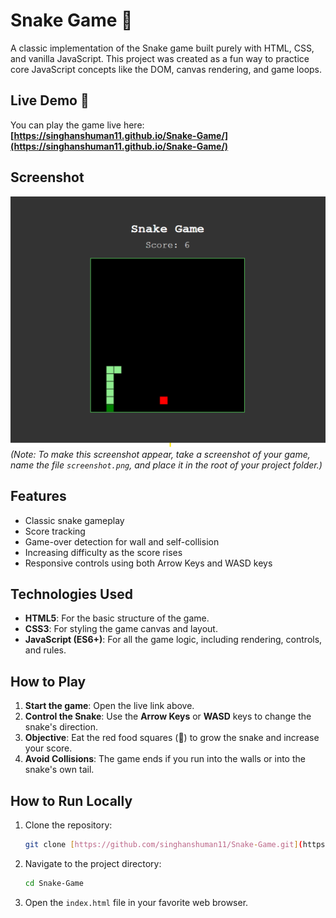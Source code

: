 # Snake Game 🐍

A classic implementation of the Snake game built purely with HTML, CSS, and vanilla JavaScript. This project was created as a fun way to practice core JavaScript concepts like the DOM, canvas rendering, and game loops.

## Live Demo 🚀

You can play the game live here:
**[https://singhanshuman11.github.io/Snake-Game/](https://singhanshuman11.github.io/Snake-Game/)**

## Screenshot

![Snake Game Screenshot](./screenshot.png)
*(Note: To make this screenshot appear, take a screenshot of your game, name the file `screenshot.png`, and place it in the root of your project folder.)*

## Features

- Classic snake gameplay
- Score tracking
- Game-over detection for wall and self-collision
- Increasing difficulty as the score rises
- Responsive controls using both Arrow Keys and WASD keys

## Technologies Used

- **HTML5**: For the basic structure of the game.
- **CSS3**: For styling the game canvas and layout.
- **JavaScript (ES6+)**: For all the game logic, including rendering, controls, and rules.

## How to Play

1.  **Start the game**: Open the live link above.
2.  **Control the Snake**: Use the **Arrow Keys** or **WASD** keys to change the snake's direction.
3.  **Objective**: Eat the red food squares (🍎) to grow the snake and increase your score.
4.  **Avoid Collisions**: The game ends if you run into the walls or into the snake's own tail.

## How to Run Locally

1.  Clone the repository:
    ```bash
    git clone [https://github.com/singhanshuman11/Snake-Game.git](https://github.com/singhanshuman11/Snake-Game.git)
    ```
2.  Navigate to the project directory:
    ```bash
    cd Snake-Game
    ```
3.  Open the `index.html` file in your favorite web browser.
